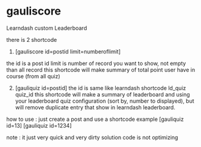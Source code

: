 # gauliscore
Learndash custom Leaderboard

there is 2 shortcode
1. [gauliscore id=postid limit=numberoflimit]

the id is a post id
limit is number of record you want to show, not empty than all record
this shortcode will make summary of total point user have in course (from all quiz)

2. [gauliquiz id=postid]
the id is same like learndash shortcode ld_quiz quiz_id
this shortcode will make a summary of leaderboard and using your leaderboard quiz configuration (sort by, number to displayed), but will remove duplicate entry that show in learndash leaderboard.

how to use :
just create a post and use a shortcode
example
[gauliquiz id=13]
[gauliquiz id=1234]

note :
it just very quick and very dirty solution
code is not optimizing
